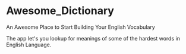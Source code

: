 # Awesome_Dictionary

An Awesome Place to Start Building Your English Vocabulary

The app let's you lookup for meanings of some of the hardest words in English Language.

